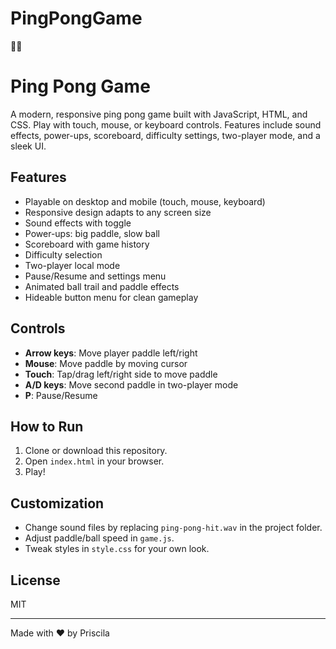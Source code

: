 # PingPongGame
🚀✨ 
# Ping Pong Game

A modern, responsive ping pong game built with JavaScript, HTML, and CSS. Play with touch, mouse, or keyboard controls. Features include sound effects, power-ups, scoreboard, difficulty settings, two-player mode, and a sleek UI.

## Features
- Playable on desktop and mobile (touch, mouse, keyboard)
- Responsive design adapts to any screen size
- Sound effects with toggle
- Power-ups: big paddle, slow ball
- Scoreboard with game history
- Difficulty selection
- Two-player local mode
- Pause/Resume and settings menu
- Animated ball trail and paddle effects
- Hideable button menu for clean gameplay

## Controls
- **Arrow keys**: Move player paddle left/right
- **Mouse**: Move paddle by moving cursor
- **Touch**: Tap/drag left/right side to move paddle
- **A/D keys**: Move second paddle in two-player mode
- **P**: Pause/Resume

## How to Run
1. Clone or download this repository.
2. Open `index.html` in your browser.
3. Play!

## Customization
- Change sound files by replacing `ping-pong-hit.wav` in the project folder.
- Adjust paddle/ball speed in `game.js`.
- Tweak styles in `style.css` for your own look.

## License
MIT

---
Made with ❤️ by Priscila
